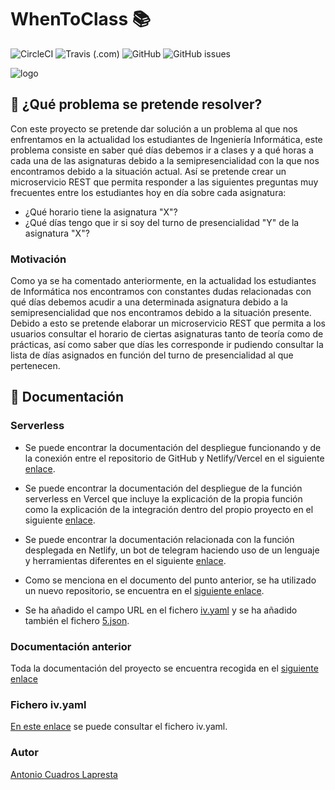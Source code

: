 # WhenToClass :books:
![CircleCI](https://img.shields.io/circleci/build/github/antoniocuadros/WhenToClass?label=Build%20CircleCI) ![Travis (.com)](https://img.shields.io/travis/com/antoniocuadros/WhenToClass?label=Build%20Travis) ![GitHub](https://img.shields.io/github/license/antoniocuadros/WhenToClass) ![GitHub issues](https://img.shields.io/github/issues/antoniocuadros/WhenToClass)

![logo](https://github.com/antoniocuadros/WhenToClass/blob/master/docs/logo.jpg)


## :notebook: ¿Qué problema se pretende resolver?
Con este proyecto se pretende dar solución a un problema al que nos enfrentamos en la actualidad los estudiantes de Ingeniería Informática, este problema consiste en saber qué días debemos ir a clases y a qué horas a cada una de las asignaturas debido a la semipresencialidad con la que nos encontramos debido a la situación actual.
Así se pretende crear un microservicio REST que permita responder a las siguientes preguntas muy frecuentes entre los estudiantes hoy en día sobre cada asignatura:
- ¿Qué horario tiene la asignatura "X"?
- ¿Qué días tengo que ir si soy del turno de presencialidad "Y" de la asignatura "X"?

### Motivación
Como ya se ha comentado anteriormente, en la actualidad los estudiantes de Informática nos encontramos con constantes dudas relacionadas con qué días debemos acudir a una determinada asignatura debido a la semipresencialidad que nos encontramos debido a la situación presente. Debido a esto se pretende elaborar un microservicio REST que permita a los usuarios consultar el horario de ciertas asignaturas tanto de teoría como de prácticas, así como saber que días les corresponde ir pudiendo consultar la lista de días asignados en función del turno de presencialidad al que pertenecen.


## :hammer: Documentación
### Serverless
- Se puede encontrar la documentación del despliegue funcionando y de la conexión entre el repositorio de GitHub y Netlify/Vercel en el siguiente [enlace](https://github.com/antoniocuadros/WhenToClass/blob/master/docs/serverless/conexion/despliegue.md).
- Se puede encontrar la documentación del despliegue de la función serverless en Vercel que incluye la explicación de la propia función como la explicación de la integración dentro del propio proyecto en el siguiente [enlace](https://github.com/antoniocuadros/WhenToClass/blob/master/docs/serverless/vercel/vercel.md).
- Se puede encontrar la documentación relacionada con la función desplegada en Netlify, un bot de telegram haciendo uso de un lenguaje y herramientas diferentes en el siguiente [enlace](https://github.com/antoniocuadros/WhenToClass/blob/master/docs/serverless/netlify/netlify.md).
- Como se menciona en el documento del punto anterior, se ha utilizado un nuevo repositorio, se encuentra en el [siguiente enlace](https://github.com/antoniocuadros/TareasTelegramBot).


- Se ha añadido el campo URL en el fichero [iv.yaml](https://github.com/antoniocuadros/WhenToClass/blob/master/iv.yaml) y se ha añadido también el fichero [5.json](https://github.com/antoniocuadros/WhenToClass/blob/master/5.json).


### Documentación anterior
Toda la documentación del proyecto se encuentra recogida en el [siguiente enlace](https://github.com/antoniocuadros/WhenToClass/blob/master/docs/documentacion.md)

### Fichero iv.yaml
[En este enlace](https://github.com/antoniocuadros/WhenToClass/blob/master/iv.yaml) se puede consultar el fichero iv.yaml.

### Autor
[Antonio Cuadros Lapresta](https://github.com/antoniocuadros)
